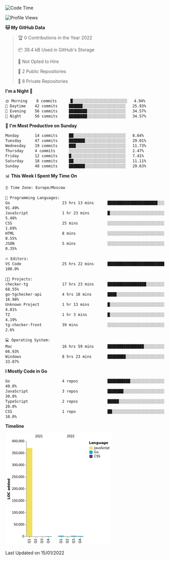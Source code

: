 <!--START_SECTION:waka-->
![Code Time](http://img.shields.io/badge/Code%20Time-107%20hrs%2025%20mins-blue)

![Profile Views](http://img.shields.io/badge/Profile%20Views-0-blue)

**🐱 My GitHub Data** 

> 🏆 0 Contributions in the Year 2022
 > 
> 📦 39.4 kB Used in GitHub's Storage 
 > 
> 🚫 Not Opted to Hire
 > 
> 📜 2 Public Repositories 
 > 
> 🔑 8 Private Repositories  
 > 
**I'm a Night 🦉** 

```text
🌞 Morning    8 commits      █░░░░░░░░░░░░░░░░░░░░░░░░   4.94% 
🌆 Daytime    42 commits     ██████░░░░░░░░░░░░░░░░░░░   25.93% 
🌃 Evening    56 commits     ████████░░░░░░░░░░░░░░░░░   34.57% 
🌙 Night      56 commits     ████████░░░░░░░░░░░░░░░░░   34.57%

```
📅 **I'm Most Productive on Sunday** 

```text
Monday       14 commits     ██░░░░░░░░░░░░░░░░░░░░░░░   8.64% 
Tuesday      47 commits     ███████░░░░░░░░░░░░░░░░░░   29.01% 
Wednesday    19 commits     ███░░░░░░░░░░░░░░░░░░░░░░   11.73% 
Thursday     4 commits      ░░░░░░░░░░░░░░░░░░░░░░░░░   2.47% 
Friday       12 commits     █░░░░░░░░░░░░░░░░░░░░░░░░   7.41% 
Saturday     18 commits     ██░░░░░░░░░░░░░░░░░░░░░░░   11.11% 
Sunday       48 commits     ███████░░░░░░░░░░░░░░░░░░   29.63%

```


📊 **This Week I Spent My Time On** 

```text
⌚︎ Time Zone: Europe/Moscow

💬 Programming Languages: 
Go                       23 hrs 13 mins      ██████████████████████░░░   91.49% 
JavaScript               1 hr 23 mins        █░░░░░░░░░░░░░░░░░░░░░░░░   5.48% 
CSS                      25 mins             ░░░░░░░░░░░░░░░░░░░░░░░░░   1.69% 
HTML                     8 mins              ░░░░░░░░░░░░░░░░░░░░░░░░░   0.55% 
JSON                     5 mins              ░░░░░░░░░░░░░░░░░░░░░░░░░   0.35%

🔥 Editors: 
VS Code                  25 hrs 22 mins      █████████████████████████   100.0%

🐱‍💻 Projects: 
checker-tg               17 hrs 23 mins      █████████████████░░░░░░░░   68.55% 
go-tgchecker-api         4 hrs 18 mins       ████░░░░░░░░░░░░░░░░░░░░░   16.98% 
Unknown Project          1 hr 13 mins        █░░░░░░░░░░░░░░░░░░░░░░░░   4.81% 
TZ                       1 hr 3 mins         █░░░░░░░░░░░░░░░░░░░░░░░░   4.19% 
tg-checker-front         39 mins             ░░░░░░░░░░░░░░░░░░░░░░░░░   2.6%

💻 Operating System: 
Mac                      16 hrs 59 mins      ████████████████░░░░░░░░░   66.93% 
Windows                  8 hrs 23 mins       ████████░░░░░░░░░░░░░░░░░   33.07%

```

**I Mostly Code in Go** 

```text
Go                       4 repos             ██████████░░░░░░░░░░░░░░░   40.0% 
JavaScript               3 repos             ███████░░░░░░░░░░░░░░░░░░   30.0% 
TypeScript               2 repos             █████░░░░░░░░░░░░░░░░░░░░   20.0% 
CSS                      1 repo              ██░░░░░░░░░░░░░░░░░░░░░░░   10.0%

```


**Timeline**

![Chart not found](https://raw.githubusercontent.com/jeezft/jeezft/main/charts/bar_graph.png) 


 Last Updated on 15/01/2022
<!--END_SECTION:waka-->
